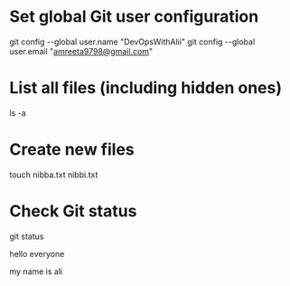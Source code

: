 # Set global Git user configuration
git config --global user.name "DevOpsWithAlii"
git config --global user.email "amreeta9798@gmail.com"

# List all files (including hidden ones)
ls -a

# Create new files
touch nibba.txt nibbi.txt

# Check Git status
git status



hello everyone

my name is ali
